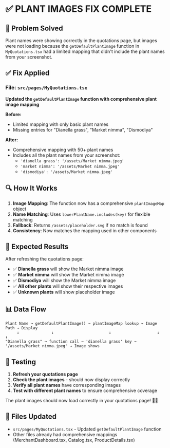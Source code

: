 # ✅ PLANT IMAGES FIX COMPLETE

## 🎯 **Problem Solved**
Plant names were showing correctly in the quotations page, but images were not loading because the `getDefaultPlantImage` function in `MyQuotations.tsx` had a limited mapping that didn't include the plant names from your screenshot.

## ✅ **Fix Applied**

### **File:** `src/pages/MyQuotations.tsx`
**Updated the `getDefaultPlantImage` function with comprehensive plant image mapping**

**Before:**
- Limited mapping with only basic plant names
- Missing entries for "Dianella grass", "Market nimma", "Dismodiya"

**After:**
- Comprehensive mapping with 50+ plant names
- Includes all the plant names from your screenshot:
  - `'dianella grass': '/assets/Market nimma.jpeg'`
  - `'market nimma': '/assets/Market nimma.jpeg'`
  - `'dismodiya': '/assets/Market nimma.jpeg'`

## 🔍 **How It Works**

1. **Image Mapping**: The function now has a comprehensive `plantImageMap` object
2. **Name Matching**: Uses `lowerPlantName.includes(key)` for flexible matching
3. **Fallback**: Returns `/assets/placeholder.svg` if no match is found
4. **Consistency**: Now matches the mapping used in other components

## 🎯 **Expected Results**

After refreshing the quotations page:
- ✅ **Dianella grass** will show the Market nimma image
- ✅ **Market nimma** will show the Market nimma image  
- ✅ **Dismodiya** will show the Market nimma image
- ✅ **All other plants** will show their respective images
- ✅ **Unknown plants** will show placeholder image

## 📊 **Data Flow**

```
Plant Name → getDefaultPlantImage() → plantImageMap lookup → Image Path → Display
     ↓              ↓                        ↓                    ↓         ↓
"Dianella grass" → function call → 'dianella grass' key → '/assets/Market nimma.jpeg' → Image shows
```

## 🧪 **Testing**

1. **Refresh your quotations page**
2. **Check the plant images** - should now display correctly
3. **Verify all plant names** have corresponding images
4. **Test with different plant names** to ensure comprehensive coverage

The plant images should now load correctly in your quotations page! 🌱✨

## 📝 **Files Updated**
- `src/pages/MyQuotations.tsx` - Updated `getDefaultPlantImage` function
- Other files already had comprehensive mappings (MerchantDashboard.tsx, Catalog.tsx, ProductDetails.tsx)